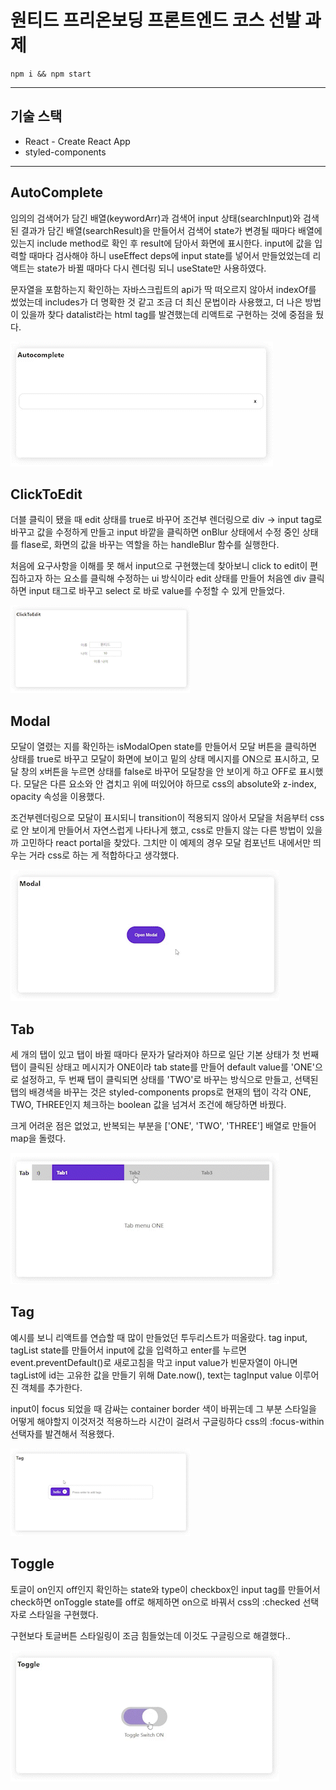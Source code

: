 # 원티드 프리온보딩 프론트엔드 코스 선발 과제
```
npm i && npm start
```

***

## 기술 스택
- React - Create React App
- styled-components

***

## AutoComplete
임의의 검색어가 담긴 배열(keywordArr)과 검색어 input 상태(searchInput)와 검색된 결과가 담긴 배열(searchResult)을 만들어서 검색어 state가 변경될 때마다 배열에 있는지 include method로 확인 후 result에 담아서 화면에 표시한다. input에 값을 입력할 때마다 검사해야 하니 useEffect deps에 input state를 넣어서 만들었었는데 리액트는 state가 바뀔 때마다 다시 렌더링 되니 useState만 사용하였다.

문자열을 포함하는지 확인하는 자바스크립트의 api가 딱 떠오르지 않아서 indexOf를 썼었는데 includes가 더 명확한 것 같고 조금 더 최신 문법이라 사용했고, 더 나은 방법이 있을까 찾다 datalist라는 html tag를 발견했는데 리액트로 구현하는 것에 중점을 뒀다.

![AutoComplete 실행 방법](./public/gifs/autocomplete.gif)


## ClickToEdit
더블 클릭이 됐을 때 edit 상태를 true로 바꾸어 조건부 렌더링으로 div -> input tag로 바꾸고 값을 수정하게 만들고 input 바깥을 클릭하면 onBlur 상태에서 수정 중인 상태를 flase로, 화면의 값을 바꾸는 역할을 하는 handleBlur 함수를 실행한다. 

처음에 요구사항을 이해를 못 해서 input으로 구현했는데 찾아보니 click to edit이 편집하고자 하는 요소를 클릭해 수정하는 ui 방식이라 edit 상태를 만들어 처음엔 div 클릭하면 input 태그로 바꾸고 select 로 바로 value를 수정할 수 있게 만들었다.

![ClickToEdit 실행 방법](./public/gifs/clicktoedit.gif)
   
## Modal
모달이 열렸는 지를 확인하는 isModalOpen state를 만들어서 모달 버튼을 클릭하면 상태를 true로 바꾸고 모달이 화면에 보이고 밑의 상태 메시지를 ON으로 표시하고, 모달 창의 x버튼을 누르면 상태를 false로 바꾸어 모달창을 안 보이게 하고 OFF로 표시했다. 모달은 다른 요소와 안 겹치고 위에 떠있어야 하므로 css의 absolute와 z-index, opacity 속성을 이용했다.

조건부렌더링으로 모달이 표시되니 transition이 적용되지 않아서 모달을 처음부터 css로 안 보이게 만들어서 자연스럽게 나타나게 했고, css로 만들지 않는 다른 방법이 있을까 고민하다 react portal을 찾았다. 그치만 이 예제의 경우 모달 컴포넌트 내에서만 띄우는 거라 css로 하는 게 적합하다고 생각했다. 

![Modal 실행 방법](./public/gifs/modal.gif)

## Tab
세 개의 탭이 있고 탭이 바뀔 때마다 문자가 달라져야 하므로 일단 기본 상태가 첫 번째 탭이 클릭된 상태고 메시지가 ONE이라 tab state를 만들어 default value를 'ONE'으로 설정하고, 두 번째 탭이 클릭되면 상태를 'TWO'로 바꾸는 방식으로 만들고, 선택된 탭의 배경색을 바꾸는 것은 styled-components props로 현재의 탭이 각각 ONE, TWO, THREE인지 체크하는 boolean 값을 넘겨서 조건에 해당하면 바꿨다.

크게 어려운 점은 없었고, 반복되는 부분을 ['ONE', 'TWO', 'THREE'] 배열로 만들어 map을 돌렸다.

![Tab 실행 방법](./public/gifs/tab.gif)

## Tag
예시를 보니 리액트를 연습할 때 많이 만들었던 투두리스트가 떠올랐다. tag input, tagList state를 만들어서 input에 값을 입력하고 enter를 누르면 event.preventDefault()로 새로고침을 막고 input value가 빈문자열이 아니면 tagList에 id는 고유한 값을 만들기 위해 Date.now(), text는 tagInput value 이루어진 객체를 추가한다.

input이 focus 되었을 때 감싸는 container border 색이 바뀌는데 그 부분 스타일을 어떻게 해야할지 이것저것 적용하느라 시간이 걸려서 구글링하다 css의 :focus-within 선택자를 발견해서 적용했다.

![Tag 실행 방법](./public/gifs/tag.gif)

## Toggle
토글이 on인지 off인지 확인하는 state와 type이 checkbox인 input tag를 만들어서 check하면 onToggle state를 off로 해제하면 on으로 바꿔서 css의 :checked 선택자로 스타일을 구현했다.

구현보다 토글버튼 스타일링이 조금 힘들었는데 이것도 구글링으로 해결했다.. 

![Toggle 실행 방법](./public/gifs/toggle.gif)